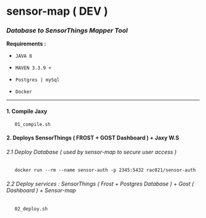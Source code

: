 # sensor-map ( DEV )
### *Database to SensorThings Mapper Tool*

**Requirements :**

-    `JAVA 8`  

-    ` MAVEN 3.3.9 + `
   
-    `Postgres | mySql `

-    `Docker`

---

#### 1. Compile Jaxy 
```
   01_compile.sh
```
#### 2. Deploys SensorThings ( FROST + GOST Dashboard ) + Jaxy W.S 

###### 2.1 Deploy Database ( used by sensor-map to secure user access )

```
   docker run --rm --name sensor-auth -p 2345:5432 rac021/sensor-auth 
```
###### 2.2 Deploy services : SensorThings ( Frost + Postgres Database ) + Gost ( Dashboard ) + Sensor-map

```  
   02_deploy.sh
```



